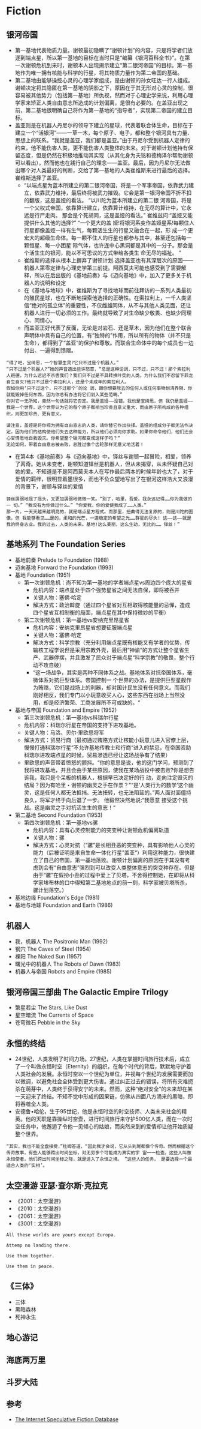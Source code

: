 # Fiction

## 银河帝国

* 第一基地代表物质力量。谢顿最初隐瞒了“谢顿计划”的内容，只是将学者们放逐到端点星，所以第一基地的目标在当时只是“编纂《银河百科全书》”。在第一次谢顿危机到来时，谢顿本人出现揭示建立“第二银河帝国”的目标。第一基地作为唯一拥有核能与科学的行星，将其物质力量作为第二帝国的基础。
* 第二基地由能够操控心灵的心理学家组成，是由谢顿的孙女旺达一行人组成。谢顿决定将其隐匿在第一基地的阴影之下，原因在于其无形对心灵的控制，很容易被其他势力（包括第一基地）所仇视，然而对于心理史学来说，利用心理学家来矫正人类自由意志所造成的计划偏离，是很有必要的。在盖亚出现之前，第二基地很明确自己将作为第一基地的“指导者”，实现第二帝国的建立目标。
* 盖亚则是在机器人丹尼尔的领导下建立的星球，代表着联合体生命，目标在于建立一个“活银河”——一草一木，每个原子、电子，都和整个银河具有力量、思想上的联系。“我就是盖亚，我们都是盖亚。”由于丹尼尔受到机器人定律的约束，他不能伤害人类，更不能伤害人类整体的未来。对于谢顿计划他持有保留态度，但是仍然在积极地推动其实现（从其化身为夫铭和德梅泽尔帮助谢顿可以看出），然而他也在践行自己的理念——盖亚。最后，因为丹尼尔无法做出哪个对人类最好的判断，交给了第一基地的人类崔维斯来进行最后的选择。崔维斯选择了盖亚。
  - “以端点星为蓝本所建立的第二银河帝国，将是一个军事帝国，依靠武力建立，依靠武力维持，最后终将被武力摧毁。它会是第一银河帝国不折不扣的翻版，这是盖娅的看法。 “以川陀为蓝本所建立的第二银 河帝国，将是一个父权式帝国，依靠算计建立，依靠算计维持，在无尽的算计中，它永远是行尸走肉。 那会是个死胡同，这是盖娅的看法。” 崔维兹问:“盖娅又能提供什么其他的选择?” “一个更大的盖 娅!将银河系变作盖娅星系!每颗住人行星都像盖娅一样有生气，每颗活生生的行星又融合在一起，形 成一个更宏大的超级生命体。每一颗不住人的行星也都参与其中，甚至还包括每一颗恒星、每一小团星 际气体，也许连中心黑洞都是其中的一分子。那会是个活生生的银河，能以不可思议的方式带给各类生 命无尽的福祉。 ”
  - 崔维斯的选择从根本上摒弃了谢顿计划.选择盖亚也有其深层次的原因——机器人第零定律与心理史学第三前提。阿西莫夫可能也感受到了需要解释，所以在后出版的《基地前奏》与《迈向基地》中，加入了更多关于机器人的说明和设定
  - 在《基地与地球》中，崔维斯为了寻找地球而前往拜访的一系列人类最初的殖民星球，也在不断地探索他选择的正确性。在索拉利上，一千人类坚信“绝对的孤立体”的重要性，不仅雌雄同体，从不与其他人类见面，还让机器人进行一切必须的工作。最终就导致了对生命缺少敬畏、也缺少同理心、同情心。
  - 而盖亚正好代表了反面，无论是对岩石、还是草木，因为他们在整个联合声明体中具有自己的位置，有“独特的”作用，所以所有的物体（并不只是生命），都得到了“盖亚”的保护和尊敬。而联合生命体中的每个成员也一边付出、一遍得到馈赠。

```
“得了吧，宝绮思，一个智慧生灵?它只不过是个机器人。”
“只不过是个机器人?”她的声音透出些许怒意，“总是这种论调，只不过，只不过！那个索拉利人班德，为什么迟迟不杀害我们？我们只不过是不具转换叶突的人类。为什么我们不忍留下菲龙自生自灭?他只不过是个索拉利人，还是个未成年的索拉利人。
假如你用‘只不过这个，只不过那个’的论 调，跟你想要除去的任何人或任何事物划清界限，你就能毁掉任何东西，因为你总有办法将它们划入某些范畴。”
你对它一无所知，竟然一句话就将它否定。我是盖娅——没错，我也是宝绮思，但 我仍是盖娅——我是一个世界，这个世界认为它的每个原子都相当珍贵且意义重大，而由原子所构成的各种组织，则更加珍贵、更有意义。

请注意，盖娅是将你视为拥有自由意志的人类，请你替它作出抉择。盖娅的组成分子都无法作决定，因为他们的结构使他们失去这种能力，所以他们必须向你求助。如果你命令他们，他们还会心甘情愿地自我毁灭。你希望整个银河都变成这样子吗？“
无论如何，带着自由意志被击败，总胜过像个齿轮那样无意义地活着！
```

* 在第4本《基地前奏》与《迈向基地》中，铎丝与谢顿一起冒险，相爱，领养了芮奇。她从未变老，谢顿知道铎丝是机器人，但从未揭穿，从未怀疑自己对她的爱。不知道是不是阿西莫夫本人在写作最后两本的时候年龄也大了，对于爱情的羁绊，很明显着墨很多，而也不负众望地写出了在银河这样浩大又浪漫的背景下，谢顿与铎丝的爱情

```
铎丝孱弱地摇了摇头，又更加孱弱地微微一笑。“别了，哈里，吾爱。我永远记得……你为我做的一 切。” “我没有为你做过什么。” “你爱我，你的爱使我成了……人类。”
那一片，一天天越来越明亮的，就是端点星方程式。而那里，扭曲得无法复原的，则是川陀的图像。但 我能够看见……是的，柔和的光芒，一道稳定的希望之光……群星的尽头! 这——这——就是我的终身志业。我的过去，人类的未来。基地!这么美丽，这么生动，无比的…… 铎丝！”
```

## 基地系列 The Foundation Series

* 基地前奏 Prelude to Foundation (1988)
* 迈向基地 Forward the Foundation (1993)
* 基地 Foundation (1951)
  - 第一次谢顿危机：尚不知为第一基地的学者端点星vs周边四个庞大的星省
    + 危机内容：端点星处于四个强势星省之间无法自保，即将被吞并
    + 关键人物：塞佛·哈定
    + 解决方式：政治斡旋（通过四个星省对互相取得核能量的忌惮，造成四个星省互相制衡的局面，端点星在其中保持微妙的平衡）
  - 第二次谢顿危机：第一基地vs安纳克里昂星省
    + 危机内容：安纳克里昂星省想要征服端点星
    + 关键人物：塞佛·哈定
    + 解决方式：科学宗教（充分利用端点星既有核能又有学者的优势，传输核工程学说但是采用宗教外壳，最后用“神谕”的方式让整个星省生产、武器停摆，并且激发了民众对于端点星“科学宗教”的敬畏，整个行动不攻自破）
    + “这一场战争，其实是两种不同体系之战。基地体系对抗帝国体系，毫微体系对抗巨型体系。帝国控制一 个世界的办法，是提供巨型星舰作为贿赂，它们是战场上的利器，却对国计民生没有任何意义。而我们 刚好相反，我们专门以小玩意收买人心，这些东西在战场上当然没用，却是经济繁荣、工商发展所不可或缺的。“
* 基地与帝国 Foundation and Empire (1952)
  - 第三次谢顿危机：第一基地vs科瑞尔行星
  - 危机内容：科瑞尔行星在帝国的支持下进攻基地。
  - 关键人物：马洛、贝尔·里欧思将军
  - 解决方式：贸易行商（最初通过贿赂方式让核能小玩意儿进入官僚上层，慢慢打通科瑞尔行星“不允许基地传教士和行商“进入的禁忌，在帝国资助科瑞尔进攻端点星的时候，贸易渗透已经让这场战争有了结果）
  - 里欧思的声音带着愤怒的颤抖。“你的意思是说，他的这门学问，预测到了我将进攻基地，并且会由于某些原因，使我在某场战役中被击败?你是想告诉我，我只是个呆板的机器人，根据早已决定好的行 动，走向注定毁灭的结局？因为有哈里・谢顿的幽灵之手在作祟？”“是‘人类行为的数学’这个幽灵，这是任何人都无法抵挡、无法扭转，也无法阻延的。”两人面对面僵持良久，将军才终于向后退了一步。 他毅然决然地说:“我愿意 接受这个挑战。这是幽灵之手对抗活生生的意志！“
* 第二基地 Second Foundation (1953)
  - 第四次谢顿危机：第一基地vs骡
    + 危机内容：具有心灵控制能力的突变种让谢顿危机偏离轨道
    + 关键人物：骡
    + 解决方式：心灵对抗（“骡”是长相丑恶的突变种，具有影响他人心灵的能力（后被证明是来自生命一体化行星”盖亚“）利用这种能力，很快建立了自己的帝国，第一基地落败。谢顿计划偏离的原因在于其没有考虑到会有“自由意志”强烈到可以改变人类整体意志的突变种存在。但是由于“骡”在假扮小丑的过程中爱上了贝塔，不舍得控制她，在即将从科学家埃布林的口中得知第二基地地点的前一刻，科学家被贝塔所杀，骡计划落空。）
* 基地边缘 Foundation's Edge (1981)
* 基地与地球 Foundation and Earth (1986)

## 机器人

* 我，机器人 The Positronic Man (1992)
* 钢穴 The Caves of Steel (1954)
* 裸阳 The Naked Sun (1957)
* 曙光中的机器人 The Robots of Dawn (1983)
* 机器人与帝国 Robots and Empire (1985)

## 银河帝国三部曲 The Galactic Empire Trilogy

* 繁星若尘 The Stars, Like Dust
* 星空暗流 The Currents of Space
* 苍穹微石 Pebble in the Sky

## 永恒的终结

* 24世纪，人类发明了时间力场。27世纪，人类在掌握时间旅行技术后，成立了一个叫做永恒时空（Eternity）的组织，在每个时代的背后，默默地守护着人类社会的发展。永恒时空以一个世纪为单位，并视每个世纪的发展需要而加以微调，以避免社会全体受到更大伤害。通过纠正过去的错误，将所有灾难扼杀在萌芽中，人类终于获得安宁的未来。然而，这种“绝对安全”的未来却在某一天迎来了终结。不知不觉中形成的因果链，仿佛从四面八方涌来的黑暗，即将吞噬全人类。
* 安德鲁•哈伦，生于95世纪，他是永恒时空的时空技师、人类未来社会的精英。他的天职是靠操纵时空壶，进行时间旅行来守护500亿人类，而在一次时空任务中，他邂逅了令他一见倾心的姑娘，而突然来到的爱情却让他开始质疑整个世界。

```
“其实，我也不能全盘接受，”杜姆答道，“因此我才会说，它从头到尾都像个传奇。然而根据这个传奇故事，有些人能够跨出时间坐标，对无穷多个可能成为真实的宇 宙一一检查。这些人叫做永恒使者，他们跨出时间坐标之际，就是进入了永恒之境。 “这些人的任务， 是要选择一个最适合人类的‘实相’。
```

## 太空漫游 亚瑟·查尔斯·克拉克

* 《2001：太空漫游》
* 《2010：太空漫游》
* 《2061：太空漫游》
* 《3001：太空漫游》

```
All these worlds are yours except Europa.

Attemp no landing there.

Use them together.

Use them in peace.
```

## 《三体》

* 三体
* 黑暗森林
* 死神永生

## 地心游记

## 海底两万里

## 斗罗大陆

## 参考

* [The Internet Speculative Fiction Database](http://www.isfdb.org/)
